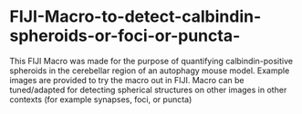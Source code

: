 # FIJI-Macro-to-detect-calbindin-spheroids-or-foci-or-puncta-
This FIJI Macro was made for the purpose of quantifying calbindin-positive spheroids in the cerebellar region of an autophagy mouse model. Example images are provided to try the macro out in FIJI. Macro can be tuned/adapted for detecting spherical structures on other images in other contexts (for example synapses, foci, or puncta)
